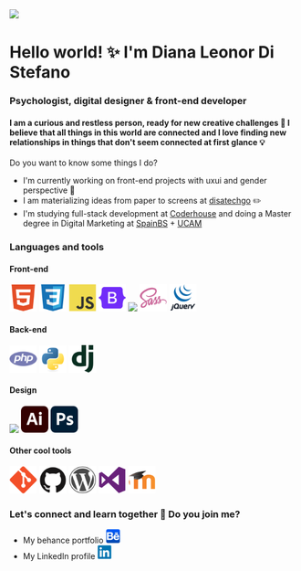 <img src="https://media-exp1.licdn.com/dms/image/C4E16AQEYggI8MkIwzA/profile-displaybackgroundimage-shrink_350_1400/0?e=1610582400&v=beta&t=kzId1tHVNQ25TZxjlEQbHrkc55AgXkrYYHJb0mc9n-s">

# Hello world! ✨ I'm Diana Leonor Di Stefano
### Psychologist, digital designer & front-end developer

#### I am a curious and restless person, ready for new creative challenges 🚀 I believe that all things in this world are connected and I love finding new relationships in things that don't seem connected at first glance 💡


Do you want to know some things I do?

* I'm currently working on front-end projects with uxui and gender perspective 🥰
* I am materializing ideas from paper to screens at [disatechgo](https://disatechgo.com/) ✏️
* I'm studying full-stack development at [Coderhouse](https://www.coderhouse.com/) and doing a Master degree in Digital Marketing at [SpainBS](https://www.spainbs.com/) + [UCAM](https://www.ucam.edu/)

### Languages and tools
#### Front-end
[<img src="https://github.com/devicons/devicon/blob/master/icons/html5/html5-plain.svg" width="48">](https://developer.mozilla.org/es/docs/HTML/HTML5) [<img src="https://github.com/devicons/devicon/blob/master/icons/css3/css3-original.svg" width="48">](https://www.w3schools.com/css/) [<img src="https://github.com/devicons/devicon/blob/master/icons/javascript/javascript-original.svg" width="48">](https://developer.mozilla.org/es/docs/Learn/JavaScript/First_steps/Qu%C3%A9_es_JavaScript) [<img src="https://github.com/devicons/devicon/blob/master/icons/bootstrap/bootstrap-plain.svg" width="48">](https://getbootstrap.com/) [<img src="https://encrypted-tbn0.gstatic.com/images?q=tbn%3AANd9GcTSDKn3vA2YUbXzN0ZC3gALWJ08gJN-Drl15w&usqp=CAU" width="48">](https://tailwindcss.com/)  [<img src="https://github.com/devicons/devicon/blob/master/icons/sass/sass-original.svg" width="48">](https://sass-lang.com/) [<img src="https://github.com/devicons/devicon/blob/master/icons/jquery/jquery-original-wordmark.svg" width="48">](https://jquery.com/) 
#### Back-end
[<img src="https://github.com/devicons/devicon/blob/master/icons/php/php-plain.svg" width="48">](https://www.php.net/) [<img src="https://github.com/devicons/devicon/blob/master/icons/python/python-original.svg" width="48">](https://www.python.org/) [<img src="https://github.com/devicons/devicon/blob/master/icons/django/django-plain.svg" width="48">](https://www.djangoproject.com/) 
#### Design 
[<img src="https://upload.wikimedia.org/wikipedia/commons/thumb/3/33/Figma-logo.svg/330px-Figma-logo.svg.png" width="30">](https://www.figma.com/)  [<img src="https://github.com/devicons/devicon/blob/master/icons/illustrator/illustrator-plain.svg" width="48">](https://www.adobe.com/es/products/illustrator.html)  [<img src="https://github.com/devicons/devicon/blob/master/icons/photoshop/photoshop-plain.svg" width="48">](https://www.adobe.com/es/products/photoshop.html)
#### Other cool tools
[<img src="https://github.com/devicons/devicon/blob/master/icons/git/git-original.svg" width="48">](https://git-scm.com/)  [<img src="https://github.com/devicons/devicon/blob/master/icons/github/github-original.svg" width="48">](https://github.com/) [<img src="https://github.com/devicons/devicon/blob/master/icons/wordpress/wordpress-plain.svg" width="48">](https://es.wordpress.org/)  [<img src="https://github.com/devicons/devicon/blob/master/icons/visualstudio/visualstudio-plain.svg" width="48">](https://code.visualstudio.com/) [<img src="https://github.com/devicons/devicon/blob/master/icons/moodle/moodle-original.svg" width="48">](https://moodle.org/?lang=es)


### Let's connect and learn together 💜 Do you join me?
* My behance portfolio [<img src="https://github.com/devicons/devicon/blob/master/icons/behance/behance-original.svg" width="25">](https://www.behance.net/dianaledist)
* My LinkedIn profile [<img src="https://github.com/devicons/devicon/blob/master/icons/linkedin/linkedin-original.svg" width="25">](https://www.linkedin.com/in/dianadistefano/)
<!--
**dianaledist/dianaledist** is a ✨ _special_ ✨ repository because its `README.md` (this file) appears on your GitHub profile.

Here are some ideas to get you started:

- 🔭 I’m currently working on ...
- 🌱 I’m currently learning ...
- 👯 I’m looking to collaborate on ...
- 🤔 I’m looking for help with ...
- 💬 Ask me about ...
- 📫 How to reach me: ...
- 😄 Pronouns: ...
- ⚡ Fun fact: ...
-->
